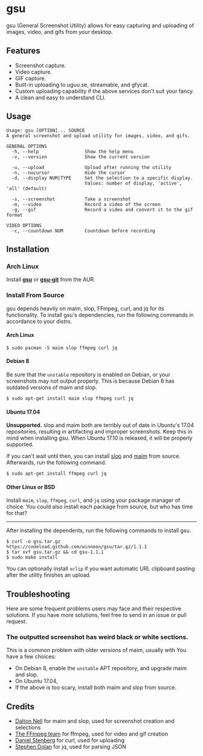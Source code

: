 # gsu

gsu (General Screenshot Utility) allows for easy capturing and uploading of images, video, and gifs from your desktop.

## Features

* Screenshot capture.
* Video capture.
* GIF capture.
* Built-in uploading to uguu.se, streamable, and gfycat.
* Custom uploading capability if the above services don't suit your fancy.
* A clean and easy to understand CLI.

## Usage

```
Usage: gsu [OPTION]... SOURCE
A general screenshot and upload utility for images, video, and gifs.

GENERAL OPTIONS
  -h, --help                 Show the help menu
  -v, --version              Show the current version

  -u, --upload               Upload after running the utility
  -n, --nocursor             Hide the cursor
  -d, --display NUM|TYPE     Set the selection to a specific display.
                             Values: number of display, 'active', 'all' (default)

  -s, --screenshot           Take a screenshot
  -m, --video                Record a video of the screen
  -g, --gif                  Record a video and convert it to the gif format

VIDEO OPTIONS
  -c, --countdown NUM        Countdown before recording
```

## Installation

### Arch Linux

Install **[gsu]** or **[gsu-git]** from the AUR.

[gsu]: https://aur.archlinux.org/packages/gsu/
[gsu-git]: https://aur.archlinux.org/packages/gsu-git/

### Install From Source

gsu depends heavily on maim, slop, FFmpeg, curl, and jq for its functionality. To install gsu's dependencies, run the following commands in accordance to your distro.

#### Arch Linux

```
$ sudo pacman -S maim slop ffmpeg curl jq
```

#### Debian 8

Be sure that the `unstable` repository is enabled on Debian, or your screenshots may not output properly. This is because Debian 8 has outdated versions of maim and slop.

```
$ sudo apt-get install maim slop ffmpeg curl jq
```

#### Ubuntu 17.04

**Unsupported.** slop and maim both are terribly out of date in Ubuntu's 17.04 repositories, resulting in artifacting and improper screenshots. Keep this in mind when installing gsu. When Ubuntu 17.10 is released, it will be properly supported.

If you can't wait until then, you can install [slop] and [maim] from source. Afterwards, run the following command.

```
$ sudo apt-get install ffmpeg curl jq
```

[slop]: https://github.com/naelstrof/slop#install-using-cmake-requires-cmake
[maim]: https://github.com/naelstrof/maim#install-using-your-package-manager-preferred

#### Other Linux or BSD

Install `maim`, `slop`, `ffmpeg`, `curl`, and `jq` using your package manager of choice. You could also install each package from source, but who has time for that?

---

After installing the dependents, run the following commands to install gsu.

```
$ curl -o gsu.tar.gz https://codeload.github.com/winneon/gsu/tar.gz/1.1.1
$ tar xvf gsu.tar.gz && cd gsu-1.1.1
$ sudo make install
```

You can optionally install `xclip` if you want automatic URL clipboard pasting after the utility finishes an upload.

## Troubleshooting

Here are some frequent problems users may face and their respective solutions. If you have more solutions, feel free to send in an issue or pull request.

### The outputted screenshot has weird black or white sections.

This is a common problem with older versions of maim, usually with  You have a few choices:

* On Debian 8, enable the `unstable` APT repository, and upgrade maim and slop.
* On Ubuntu 17.04,
* If the above is too scary, install both maim and slop from source.

## Credits

* [Dalton Nell](https://github.com/naelstrof) for maim and slop, used for screenshot creation and selections
* [The FFmpeg team](https://ffmpeg.org/) for ffmpeg, used for video and gif creation
* [Daniel Stenberg](https://github.com/bagder) for curl, used for uploading
* [Stephen Dolan](https://github.com/stedolan) for jq, used for parsing JSON
